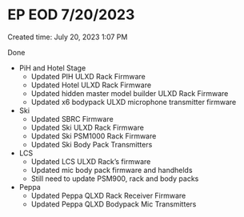 # EP EOD 7/20/2023

Created time: July 20, 2023 1:07 PM

Done

- PiH and Hotel Stage
    - Updated PIH ULXD Rack Firmware
    - Updated Hotel ULXD Rack Firmware
    - Updated hidden master model builder ULXD Rack Firmware
    - Updated x6 bodypack ULXD microphone transmitter firmware
- Ski
    - Updated SBRC Firmware
    - Updated Ski ULXD Rack Firmware
    - Updated Ski PSM1000 Rack Firmware
    - Updated Ski Body Pack Transmitters
- LCS
    - Updated LCS ULXD Rack’s firmware
    - Updated mic body pack firmware and handhelds
    - Still need to update PSM900, rack and body packs
- Peppa
    - Updated Peppa QLXD Rack Receiver Firmware
    - Updated Peppa QLXD Bodypack Mic Transmitters